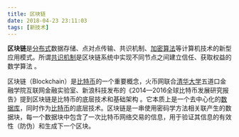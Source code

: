 ```yaml
---
title: 区块链
date: 2018-04-23 23:11:03
tags: [新技术]
---
```


**区块链**是[分布式](https://baike.baidu.com/item/%E5%88%86%E5%B8%83%E5%BC%8F/19276232)数据存储、点对点传输、共识机制、[加密算法](https://baike.baidu.com/item/%E5%8A%A0%E5%AF%86%E7%AE%97%E6%B3%95)等计算机技术的新型应用模式。所谓[共识机制](https://baike.baidu.com/item/%E5%85%B1%E8%AF%86%E6%9C%BA%E5%88%B6)是区块链系统中实现不同节点之间建立信任、获取权益的数学算法  。

区块链（Blockchain）是[比特币](https://baike.baidu.com/item/%E6%AF%94%E7%89%B9%E5%B8%81/4143690)的一个重要概念，火币网联合[清华大学](https://baike.baidu.com/item/%E6%B8%85%E5%8D%8E%E5%A4%A7%E5%AD%A6)五道口金融学院互联网金融实验室、新浪科技发布的《2014—2016全球比特币发展研究报告》提到区块链是比特币的底层技术和基础架构 。它本质上是一个去中心化的[数据库](https://baike.baidu.com/item/%E6%95%B0%E6%8D%AE%E5%BA%93)，同时作为[比特币](https://baike.baidu.com/item/%E6%AF%94%E7%89%B9%E5%B8%81/4143690)的底层技术。区块链是一串使用密码学方法相关联产生的数据块，每一个数据块中包含了一次比特币网络交易的信息，用于验证其信息的有效性（防伪）和生成下一个区块。 